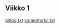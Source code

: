 ## Viikko 1

[gitlog.txt](https://github.com/nikpaa/ot-harjoitustyo/blob/master/laskarit/viikko1/gitlog.txt)
[komentorivi.txt](https://github.com/nikpaa/ot-harjoitustyo/blob/master/laskarit/viikko1/komentorivi.txt)
